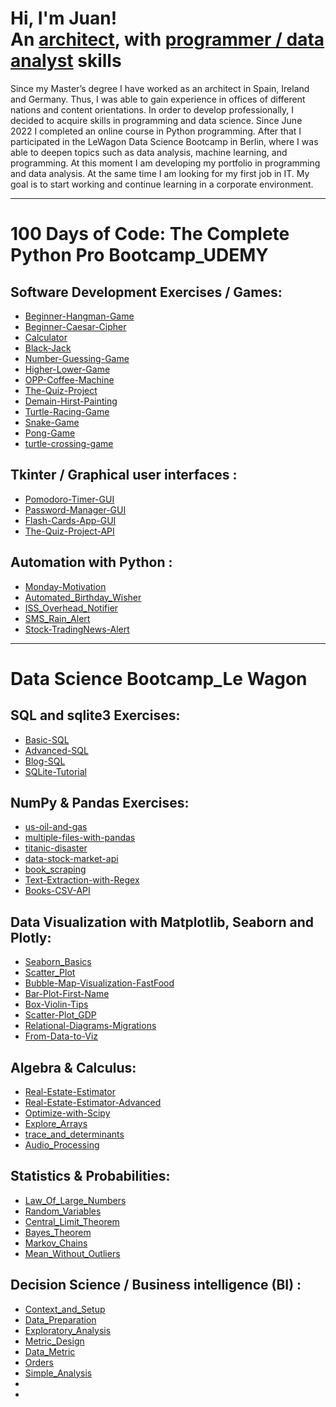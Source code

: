 <h1>Hi, I'm Juan! 
<br/>
An <a href="https://issuu.com/abellangarcia/docs/00_portfolio2023_issuu">architect</a>,
with <a href="https://github.com/Juan-Abellan">programmer / data analyst</a> skills</h1>

Since my Master’s degree I have worked as an architect in Spain, Ireland and Germany. Thus, I was able to gain experience in offices of different nations and content orientations.
In order to develop professionally, I decided to acquire skills in programming and data science. Since June 2022 I completed an online course in Python programming. After that I participated in the LeWagon Data Science Bootcamp in Berlin, where I was able to deepen topics such as data analysis, machine learning, and programming. At this moment I am developing my portfolio in programming and data analysis. At the same time I am looking for my first job in IT. My goal is to start working and continue learning in a corporate environment.

------------------------------------------------------------------------

<h1> 100 Days of Code: The Complete Python Pro Bootcamp_UDEMY
  
<h2>Software Development Exercises / Games:</h2>

- [Beginner-Hangman-Game](https://github.com/Juan-Abellan/Beginner-Hangman-Game.git)
- [Beginner-Caesar-Cipher](https://github.com/Juan-Abellan/Beginner-Caesar-Cipher.git)
- [Calculator]( https://github.com/Juan-Abellan/Calculator.git)
- [Black-Jack](https://github.com/Juan-Abellan/Black-Jack.git)
- [Number-Guessing-Game](https://github.com/Juan-Abellan/Number-Guessing-Game.git)
- [Higher-Lower-Game](https://github.com/Juan-Abellan/Higher-Lower-Game.git)
- [OPP-Coffee-Machine](https://github.com/Juan-Abellan/OPP-Coffee-Machine.git)
- [The-Quiz-Project](https://github.com/Juan-Abellan/The-Quiz-Project.git)
- [Demain-Hirst-Painting](https://github.com/Juan-Abellan/Demain-Hirst-Painting.git)
- [Turtle-Racing-Game](https://github.com/Juan-Abellan/Turtle-Racing-Game.git)
- [Snake-Game](https://github.com/Juan-Abellan/Snake-Game.git)
- [Pong-Game](https://github.com/Juan-Abellan/Pong-Game.git)
- [turtle-crossing-game](https://github.com/Juan-Abellan/turtle-crossing-game.git)

<h2>Tkinter / Graphical user interfaces :</h2>
  
- [Pomodoro-Timer-GUI](https://github.com/Juan-Abellan/Pomodoro-Timer-GUI.git)
- [Password-Manager-GUI](https://github.com/Juan-Abellan/Password-Manager-GUI.git)
- [Flash-Cards-App-GUI](https://github.com/Juan-Abellan/Flash-Cards-App-GUI.git)
- [The-Quiz-Project-API](https://github.com/Juan-Abellan/The-Quiz-Project-API.git)

<h2>Automation with Python :</h2>
  
- [Monday-Motivation](https://github.com/Juan-Abellan/Monday_Motivation.git)
- [Automated_Birthday_Wisher](https://github.com/Juan-Abellan/Automated_Birthday_Wisher.git)
- [ISS_Overhead_Notifier](https://github.com/Juan-Abellan/ISS_Overhead_Notifier.git)
- [SMS_Rain_Alert](https://github.com/Juan-Abellan/SMS_Rain_Alert.git)
- [Stock-TradingNews-Alert](https://github.com/Juan-Abellan/Stock-TradingNews-Alert.git)
------------------------------------------------------------------------
<h1>Data Science Bootcamp_Le Wagon
  
<h2>SQL and sqlite3 Exercises:</h2>

- [Basic-SQL](https://github.com/Juan-Abellan/Basic-SQL.git)
- [Advanced-SQL](https://github.com/Juan-Abellan/Advanced-SQL.git)
- [Blog-SQL](https://github.com/Juan-Abellan/Blog-SQL.git)
- [SQLite-Tutorial](https://github.com/Juan-Abellan/SQLite_Tutorial.git)

<h2>NumPy & Pandas Exercises:</h2>

- [us-oil-and-gas](https://github.com/Juan-Abellan/us-oil-and-gas-production.git)
- [multiple-files-with-pandas](https://github.com/Juan-Abellan/multiple-files-with-pandas.git)
- [titanic-disaster](https://github.com/Juan-Abellan/titanic_disaster.git)
- [data-stock-market-api](https://github.com/Juan-Abellan/data-stock-market-api.git)
- [book_scraping](https://github.com/Juan-Abellan/book_scraping.git)
- [Text-Extraction-with-Regex](https://github.com/Juan-Abellan/Text-Extraction-with-Regex.git)
- [Books-CSV-API](https://github.com/Juan-Abellan/Books-CSV-API.git)

<h2>Data Visualization with Matplotlib, Seaborn and Plotly:</h2>

- [Seaborn_Basics](https://github.com/Juan-Abellan/Seaborn_basics.git)
- [Scatter_Plot](https://github.com/Juan-Abellan/Scatter_Plot.git)
- [Bubble-Map-Visualization-FastFood](https://github.com/Juan-Abellan/Bubble-Map-Visualization-FastFood.git)
- [Bar-Plot-First-Name](https://github.com/Juan-Abellan/Bar-Plot-First-Name.git)
- [Box-Violin-Tips](https://github.com/Juan-Abellan/Box-Violin-Tips.git)
- [Scatter-Plot_GDP](https://github.com/Juan-Abellan/Scatter-Plot_GDP.git)
- [Relational-Diagrams-Migrations](https://github.com/Juan-Abellan/Relational-Diagrams-Migrations.git)
- [From-Data-to-Viz](https://github.com/Juan-Abellan/From-Data-to-Viz.git)

<h2>Algebra & Calculus:</h2>

- [Real-Estate-Estimator](https://github.com/Juan-Abellan/Real-Estate-Estimator.git)
- [Real-Estate-Estimator-Advanced](https://github.com/Juan-Abellan/Real-Estate-Estimator-Advanced.git)
- [Optimize-with-Scipy](https://github.com/Juan-Abellan/Optimize-with-Scipy.git)
- [Explore_Arrays](https://github.com/Juan-Abellan/Explore_Arrays.git)
- [trace_and_determinants](https://github.com/Juan-Abellan/trace_and_determinants.git)
- [Audio_Processing](https://github.com/Juan-Abellan/Audio_Processing.git)

<h2>Statistics & Probabilities:</h2>

- [Law_Of_Large_Numbers](https://github.com/Juan-Abellan/Law_Of_Large_Numbers.git)
- [Random_Variables](https://github.com/Juan-Abellan/Random_Variables.git)
- [Central_Limit_Theorem](https://github.com/Juan-Abellan/Central_Limit_Theorem.git)
- [Bayes_Theorem](https://github.com/Juan-Abellan/Bayes_Theorem.git)
- [Markov_Chains](https://github.com/Juan-Abellan/Markov_Chains.git)
- [Mean_Without_Outliers](https://github.com/Juan-Abellan/Mean_Without_Outliers.git)

<h2>Decision Science / Business intelligence (BI) :</h2>

- [Context_and_Setup](https://github.com/Juan-Abellan/Context_and_Setup.git)
- [Data_Preparation](https://github.com/Juan-Abellan/Data_Preparation.git)
- [Exploratory_Analysis](https://github.com/Juan-Abellan/Exploratory_Analysis.git)
- [Metric_Design](https://github.com/Juan-Abellan/Metric_Design.git)
- [Data_Metric](https://github.com/Juan-Abellan/Data_Metric.git)
- [Orders](https://github.com/Juan-Abellan/Orders.git)
- [Simple_Analysis](https://github.com/Juan-Abellan/Simple_Analysis.git)
- []()
- []()

























  
  



